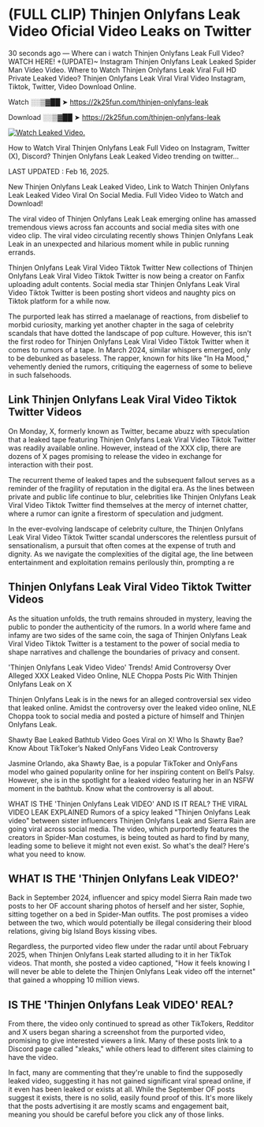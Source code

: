 # (FULL CLIP) Thinjen Onlyfans Leak Video Oficial Video Leaks on Twitter

30 seconds ago — Where can i watch Thinjen Onlyfans Leak Full Video? WATCH HERE! +(UPDATE)~ Instagram Thinjen Onlyfans Leak Leaked Spider Man Video Video. Where to Watch Thinjen Onlyfans Leak Viral Full HD Private Leaked Video? Thinjen Onlyfans Leak Viral Viral Video Instagram, Tiktok, Twitter, Video Download Online.

Watch ░░▒▓██ ➤ https://2k25fun.com/thinjen-onlyfans-leak

Download ░░▒▓██ ➤ https://2k25fun.com/thinjen-onlyfans-leak

[![Watch Leaked Video.](https://miro.medium.com/v2/resize:fit:828/format:webp/1*cilzJN44JGOrTw9NJCrNHA.gif "Watch Leaked Video")](https://2k25fun.com/thinjen-onlyfans-leak)

How to Watch Viral Thinjen Onlyfans Leak Full Video on Instagram, Twitter (X), Discord? Thinjen Onlyfans Leak Leaked Video trending on twitter...

LAST UPDATED : Feb 16, 2025.

New Thinjen Onlyfans Leak Leaked Video, Link to Watch Thinjen Onlyfans Leak Leaked Video Viral On Social Media. Full Video Video to Watch and Download!

The viral video of Thinjen Onlyfans Leak Leak emerging online has amassed tremendous views across fan accounts and social media sites with one video clip. The viral video circulating recently shows Thinjen Onlyfans Leak Leak in an unexpected and hilarious moment while in public running errands.

Thinjen Onlyfans Leak Viral Video Tiktok Twitter New collections of Thinjen Onlyfans Leak Viral Video Tiktok Twitter is now being a creator on Fanfix uploading adult contents. Social media star Thinjen Onlyfans Leak Viral Video Tiktok Twitter is been posting short videos and naughty pics on Tiktok platform for a while now.

The purported leak has stirred a maelanage of reactions, from disbelief to morbid curiosity, marking yet another chapter in the saga of celebrity scandals that have dotted the landscape of pop culture. However, this isn't the first rodeo for Thinjen Onlyfans Leak Viral Video Tiktok Twitter when it comes to rumors of a tape. In March 2024, similar whispers emerged, only to be debunked as baseless. The rapper, known for hits like "In Ha Mood," vehemently denied the rumors, critiquing the eagerness of some to believe in such falsehoods.

## Link Thinjen Onlyfans Leak Viral Video Tiktok Twitter Videos

On Monday, X, formerly known as Twitter, became abuzz with speculation that a leaked tape featuring Thinjen Onlyfans Leak Viral Video Tiktok Twitter was readily available online. However, instead of the XXX clip, there are dozens of X pages promising to release the video in exchange for interaction with their post.

The recurrent theme of leaked tapes and the subsequent fallout serves as a reminder of the fragility of reputation in the digital era. As the lines between private and public life continue to blur, celebrities like Thinjen Onlyfans Leak Viral Video Tiktok Twitter find themselves at the mercy of internet chatter, where a rumor can ignite a firestorm of speculation and judgment.

In the ever-evolving landscape of celebrity culture, the Thinjen Onlyfans Leak Viral Video Tiktok Twitter scandal underscores the relentless pursuit of sensationalism, a pursuit that often comes at the expense of truth and dignity. As we navigate the complexities of the digital age, the line between entertainment and exploitation remains perilously thin, prompting a re

##  Thinjen Onlyfans Leak Viral Video Tiktok Twitter Videos

As the situation unfolds, the truth remains shrouded in mystery, leaving the public to ponder the authenticity of the rumors. In a world where fame and infamy are two sides of the same coin, the saga of Thinjen Onlyfans Leak Viral Video Tiktok Twitter is a testament to the power of social media to shape narratives and challenge the boundaries of privacy and consent.

'Thinjen Onlyfans Leak Video Video' Trends! Amid Controversy Over Alleged XXX Leaked Video Online, NLE Choppa Posts Pic With Thinjen Onlyfans Leak on X

Thinjen Onlyfans Leak is in the news for an alleged controversial sex video that leaked online. Amidst the controversy over the leaked video online, NLE Choppa took to social media and posted a picture of himself and Thinjen Onlyfans Leak.

Shawty Bae Leaked Bathtub Video Goes Viral on X! Who Is Shawty Bae? Know About TikToker’s Naked OnlyFans Video Leak Controversy

Jasmine Orlando, aka Shawty Bae, is a popular TikToker and OnlyFans model who gained popularity online for her inspiring content on Bell’s Palsy. However, she is in the spotlight for a leaked video featuring her in an NSFW moment in the bathtub. Know what the controversy is all about.

WHAT IS THE 'Thinjen Onlyfans Leak VIDEO' AND IS IT REAL? THE VIRAL VIDEO LEAK EXPLAINED Rumors of a spicy leaked "Thinjen Onlyfans Leak video" between sister influencers Thinjen Onlyfans Leak and Sierra Rain are going viral across social media. The video, which purportedly features the creators in Spider-Man costumes, is being touted as hard to find by many, leading some to believe it might not even exist. So what's the deal? Here's what you need to know.

## WHAT IS THE 'Thinjen Onlyfans Leak VIDEO?'

Back in September 2024, influencer and spicy model Sierra Rain made two posts to her OF account sharing photos of herself and her sister, Sophie, sitting together on a bed in Spider-Man outfits. The post promises a video between the two, which would potentially be illegal considering their blood relations, giving big Island Boys kissing vibes.

Regardless, the purported video flew under the radar until about February 2025, when Thinjen Onlyfans Leak started alluding to it in her TikTok videos. That month, she posted a video captioned, "How it feels knowing I will never be able to delete the Thinjen Onlyfans Leak video off the internet" that gained a whopping 10 million views.

## IS THE 'Thinjen Onlyfans Leak VIDEO' REAL?

From there, the video only continued to spread as other TikTokers, Redditor and X users began sharing a screenshot from the purported video, promising to give interested viewers a link. Many of these posts link to a Discord page called "xleaks," while others lead to different sites claiming to have the video.

In fact, many are commenting that they're unable to find the supposedly leaked video, suggesting it has not gained significant viral spread online, if it even has been leaked or exists at all. While the September OF posts suggest it exists, there is no solid, easily found proof of this. It's more likely that the posts advertising it are mostly scams and engagement bait, meaning you should be careful before you click any of those links.
